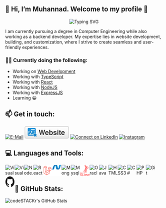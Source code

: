 <!---- 👋 Hi, I’m @muhannadsalkini
- 👀 I’m interested in ...
- 🌱 I’m currently learning ...
- 💞️ I’m looking to collaborate on ...
- 📫 How to reach me ...


muhannadsalkini/muhannadsalkini is a ✨ special ✨ repository because its `README.md` (this file) appears on your GitHub profile.
You can click the Preview link to take a look at your changes.
--->

## 👋 Hi, I’m Muhannad. Welcome to my profile 🤗

<p align="center">
<img style="vertical-align:middle" src="https://readme-typing-svg.herokuapp.com?font=Fira+Code&duration=2000&center=true&vCenter=true&pause=800&width=220&height=30&lines=Web+Developer;Mobile+Developer;Software+Developer" alt="Typing SVG"/>
</p>

<p>I am currently pursuing a degree in Computer Engineering while also working as a backend developer. My expertise lies in website development, building, and customization, where I strive to create seamless and user-friendly experiences.</p>


### 👨‍💻 Currently doing the following: 
- Working on [Web Development](/)
- Working with [TypeScript](https://github.com/topics/al-language)
- Working with [React](https://react.dev/)
- Working with [NodeJS](https://github.com/topics/al-language)
- Working with [ExpressJS](https://github.com/topics/al-language)
- Learning 😀

<!--- - Working with [Dynamics AL](https://github.com/topics/al-language)
- Working with [Android](https://github.com/topics/al-language)
- Working with [PHP](https://github.com/topics/android)
- learing everythings 😀 -->


## 📫 Get in touch: 
[![E-Mail](https://img.shields.io/badge/--email?label=E-mail&logo=microsoft-outlook&style=social)](mailto:mohanad.salkini@gmail.com)
[![Website](./--website.svg)](https://muhannad.salkini.me)
[![Connect on LinkedIn](https://img.shields.io/badge/--linkedin?label=LinkedIn&logo=LinkedIn&style=social)](https://www.linkedin.com/in/muhannad-salkini-1971751a5)
[![Instagram](https://img.shields.io/badge/--email?label=Instagram&logo=Instagram&style=social)](https://www.instagram.com/muhannad.salkini)


## 💻 Languages and Tools:
<div>
  <img align="left" alt="Visual Studio Code" width="30px" height="36px" src="https://cdn.jsdelivr.net/gh/devicons/devicon/icons/vscode/vscode-original.svg"/>
  <img align="left" alt="Visual Studio" width="30px" height="36px" src="https://visualstudio.microsoft.com/wp-content/uploads/2021/10/Product-Icon.svg"/>
  <img align="left" alt="Node.js" width="30px" height="36px" src="https://cdn.jsdelivr.net/gh/devicons/devicon/icons/nodejs/nodejs-original.svg"/>
  <img align="left" alt="React" width="30px" height="36px" src="https://cdn.jsdelivr.net/gh/devicons/devicon/icons/react/react-original.svg"/>
  <img align="left" alt="laravel" width="30px" height="36px" src="https://raw.githubusercontent.com/github/explore/56a826d05cf762b2b50ecbe7d492a839b04f3fbf/topics/laravel/laravel.png"  />
  <img align="left" alt=".net" width="30px" height="36px" src="./net.svg"  />
  <img align="left" alt="MongoDB" width="30px" height="36px" src="https://cdn.jsdelivr.net/npm/simple-icons@10.1.0/icons/mongodb.svg"/>
  <img align="left" alt="Mysql" width="30px" height="36px" src="https://cdn.jsdelivr.net/gh/devicons/devicon/icons/mysql/mysql-original-wordmark.svg"/>
  <img align="left" alt="MSsql" width="30px" height="36px" src="./microsoftsqlserver-plain-wordmark.svg"/>
  <img align="left" alt="Oracle" width="30px" height="36px" src="https://cdn.jsdelivr.net/gh/devicons/devicon/icons/oracle/oracle-original.svg"/>
  <img align="left" alt="JavaScript" width="30px" height="36px" src="https://cdn.jsdelivr.net/gh/devicons/devicon/icons/javascript/javascript-original.svg" />
  <img align="left" alt="HTML5" width="30px" height="36px" src="https://cdn.jsdelivr.net/gh/devicons/devicon/icons/html5/html5-original.svg"/>
  <img align="left" alt="CSS3" width="30px" height="36px" src="https://cdn.jsdelivr.net/gh/devicons/devicon/icons/css3/css3-original.svg"/>
  <!--<img align="left" alt="Tailwind" width="30px" height="36px" src="https://cdn.jsdelivr.net/gh/devicons/devicon/icons/tailwindcss/tailwindcss-plain.svg"/>-->
  <img align="left" alt="C#" width="30px" height="36px" src="https://cdn.cdnlogo.com/logos/c/27/c.svg"/>
  <img align="left" alt="PHP" width="30px" height="36px" src="https://pngimg.com/uploads/php/php_PNG25.png"/>
  <img align="left" alt="Git" width="30px" height="36px" src="https://cdn.jsdelivr.net/gh/devicons/devicon/icons/git/git-original.svg"/>
  <img align="left" alt="Githup" width="30px" height="36px" src="./github-original.svg"/>
</div>

<br />
<br />


## 👾 GitHub Stats:
<img align="left" alt="codeSTACKr's GitHub Stats" src="https://github-readme-stats-two-xi-87.vercel.app/api?username=muhannadsalkini&&show_icons=true&hide_border=false&title_color=ff652f&icon_color=FFE400&bg_color=09131B&text_color=ffffff&border_color=0c1a25" />

<!--[![Website](https://img.shields.io/badge/--email?label=website&logo=&style=social)](https://muhannad.salkini.me)
[![Twitter](https://img.shields.io/badge/--email?label=Twitter&logo=&style=social)](https://twitter.com/muhannadsalkini)
[![Instagram](https://img.shields.io/badge/--email?label=Instagram&logo=&style=social)](https://www.instagram.com/muhannad.salkini)
[![LinkedIn](https://img.shields.io/badge/--email?label=LinkedIn&logo=&style=social)](https://linkedin.com/in/muhannad-salkini-1971751a5)-->


[website]: https://muhannad.salkini.me
[linkedin]: https://linkedin.com/in/muhannad-salkini-1971751a5
[instagram]: https://www.instagram.com/muhannad.salkini
[twitter]: https://twitter.com/muhannadsalkini
<!--[facebook]: https://www.facebook.com/muhannadsalkini02/-->
[youtube]: https://www.youtube.com/@muhannad.salkini



